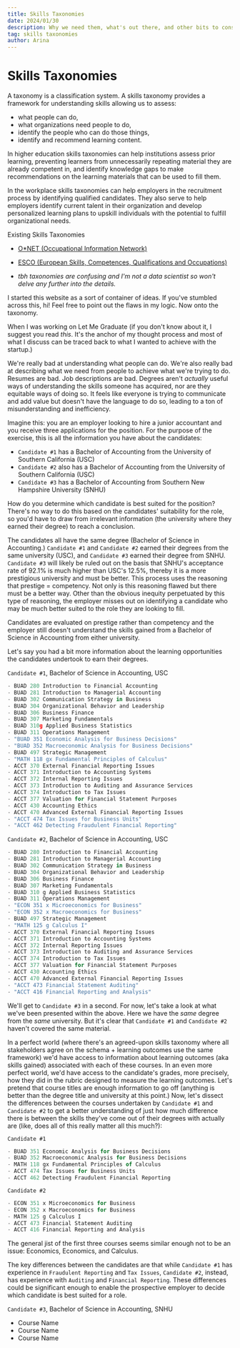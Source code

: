 ```yaml
---
title: Skills Taxonomies
date: 2024/01/30
description: Why we need them, what's out there, and other bits to consider.
tag: skills taxonomies
author: Arina
---
```


# Skills Taxonomies

A taxonomy is a classification system. A skills taxonomy provides a framework for understanding skills allowing us to assess:

- what people can do,
- what organizations need people to do,
- identify the people who can do those things,
- identify and recommend learning content.

In higher education skills taxonomies can help institutions assess prior learning, preventing learners from unnecessarily repeating material they are already competent in, and identify knowledge gaps to make recommendations on the learning materials that can be used to fill them.

In the workplace skills taxonomies can help employers in the recruitment process by identifying qualified candidates. They also serve to help employers identify current talent in their organization and develop personalized learning plans to upskill individuals with the potential to fulfill organizational needs.

Existing Skills Taxonomies

- [O*NET (Occupational Information Network)](https://www.onetonline.org/)
- [ESCO (European Skills, Competences, Qualifications and
Occupations)](https://esco.ec.europa.eu/en)

- _tbh taxonomies are confusing and I'm not a data scientist so won't delve any further into the details._

I started this website as a sort of container of ideas. If you've stumbled across this, hi! Feel free to point out the flaws in my logic. Now onto the taxonomy. 

When I was working on Let Me Graduate (if you don't know about it, I suggest you read _this_. It's the anchor of my thought process and most of what I discuss can be traced back to what I wanted to achieve with the startup.)

We're really bad at understanding what people can do. We're also really bad at describing what we need from people to achieve what we're trying to do. Resumes are bad. Job descriptions are bad. Degrees aren't _actually_ useful ways of understanding the skills someone has acquired, nor are they equitable ways of doing so. It feels like everyone is trying to communicate and add value but doesn't have the language to do so, leading to a ton of misunderstanding and inefficiency.

Imagine this: you are an employer looking to hire a junior accountant and you receive three applications for the position. For the purpose of the exercise, this is all the information you have about the candidates:

- `Candidate #1` has a Bachelor of Accounting from the University of Southern California (USC)
- `Candidate #2` also has a Bachelor of Accounting from the University of Southern California (USC)
- `Candidate #3` has a Bachelor of Accounting from Southern New Hampshire University (SNHU)

How do you determine which candidate is best suited for the position? There's no way to do this based on the candidates' suitability for the role, so you'd have to draw from irrelevant information (the university where they earned their degree) to reach a conclusion.

The candidates all have the same degree (Bachelor of Science in Accounting.) `Candidate #1` and `Candidate #2` earned their degrees from the same university (USC), and `Candidate #3` earned their degree from SNHU. `Candidate #3` will likely be ruled out on the basis that SNHU's acceptance rate of 92.1% is much higher than USC's 12.5%, thereby it is a more prestigious university and must be better. This process uses the reasoning that prestige = competency. Not only is this reasoning flawed but there must be a better way. Other than the obvious inequity perpetuated by this type of reasoning, the employer misses out on identifying a candidate who may be much better suited to the role they are looking to fill.

Candidates are evaluated on prestige rather than competency and the employer still doesn't understand the skills gained from a Bachelor of Science in Accounting from either university.

Let's say you had a bit more information about the learning opportunities the candidates undertook to earn their degrees. 

`Candidate #1`, Bachelor of Science in Accounting, USC 
```js
- BUAD 280 Introduction to Financial Accounting
- BUAD 281 Introduction to Managerial Accounting
- BUAD 302 Communication Strategy in Business
- BUAD 304 Organizational Behavior and Leadership
- BUAD 306 Business Finance
- BUAD 307 Marketing Fundamentals
- BUAD 310g Applied Business Statistics
- BUAD 311 Operations Management
- "BUAD 351 Economic Analysis for Business Decisions"
- "BUAD 352 Macroeconomic Analysis for Business Decisions"
- BUAD 497 Strategic Management
- "MATH 118 gx Fundamental Principles of Calculus"
- ACCT 370 External Financial Reporting Issues
- ACCT 371 Introduction to Accounting Systems
- ACCT 372 Internal Reporting Issues
- ACCT 373 Introduction to Auditing and Assurance Services
- ACCT 374 Introduction to Tax Issues
- ACCT 377 Valuation for Financial Statement Purposes
- ACCT 430 Accounting Ethics
- ACCT 470 Advanced External Financial Reporting Issues
- "ACCT 474 Tax Issues for Business Units"
- "ACCT 462 Detecting Fraudulent Financial Reporting"
```

`Candidate #2`, Bachelor of Science in Accounting, USC

```js
- BUAD 280 Introduction to Financial Accounting
- BUAD 281 Introduction to Managerial Accounting
- BUAD 302 Communication Strategy in Business
- BUAD 304 Organizational Behavior and Leadership
- BUAD 306 Business Finance
- BUAD 307 Marketing Fundamentals
- BUAD 310 g Applied Business Statistics
- BUAD 311 Operations Management
- "ECON 351 x Microeconomics for Business"
- "ECON 352 x Macroeconomics for Business"
- BUAD 497 Strategic Management
- "MATH 125 g Calculus I"
- ACCT 370 External Financial Reporting Issues
- ACCT 371 Introduction to Accounting Systems
- ACCT 372 Internal Reporting Issues
- ACCT 373 Introduction to Auditing and Assurance Services
- ACCT 374 Introduction to Tax Issues
- ACCT 377 Valuation for Financial Statement Purposes
- ACCT 430 Accounting Ethics
- ACCT 470 Advanced External Financial Reporting Issues
- "ACCT 473 Financial Statement Auditing"
- "ACCT 416 Financial Reporting and Analysis"
```

We'll get to `Candidate #3` in a second. For now, let's take a look at what we've been presented within the above. Here we have the _same_ degree from the _same_ university. But it's clear that `Candidate #1` and `Candidate #2` haven't covered the same material. 

In a perfect world (where there's an agreed-upon skills taxonomy where all stakeholders agree on the schema + learning outcomes use the same framework) we'd have access to information about learning outcomes (aka skills gained) associated with each of these courses. In an even more perfect world, we'd have access to the candidate's grades, more precisely, how they did in the rubric designed to measure the learning outcomes. Let's pretend that course titles are enough information to go off (anything is better than the degree title and university at this point.) Now, let's dissect the differences between the courses undertaken by `Candidate #1` and `Candidate #2` to get a better understanding of just how much difference there is between the skills they've come out of their degrees with actually are (like, does all of this really matter all this much?):

`Candidate #1`

```js
- BUAD 351 Economic Analysis for Business Decisions
- BUAD 352 Macroeconomic Analysis for Business Decisions
- MATH 118 gx Fundamental Principles of Calculus
- ACCT 474 Tax Issues for Business Units
- ACCT 462 Detecting Fraudulent Financial Reporting
```
  
`Candidate #2`

```js
- ECON 351 x Microeconomics for Business
- ECON 352 x Macroeconomics for Business
- MATH 125 g Calculus I
- ACCT 473 Financial Statement Auditing
- ACCT 416 Financial Reporting and Analysis
```

The general jist of the first three courses seems similar enough not to be an issue: Economics, Economics, and Calculus. 

The key differences between the candidates are that while `Candidate #1` has experience in `Fraudulent Reporting` and `Tax Issues`, `Candidate #2`, instead, has experience with `Auditing` and `Financial Reporting`. These differences could be significant enough to enable the prospective employer to decide which candidate is best suited for a role.

`Candidate #3`, Bachelor of Science in Accounting, SNHU

- Course Name
- Course Name
- Course Name
